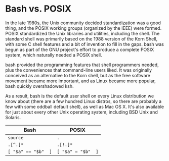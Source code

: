 # Bash vs. POSIX

In the late 1980s, the Unix community decided standardization was a good thing,
and the POSIX working groups (organized by the IEEE) were formed. POSIX
standardized the Unix libraries and utilities, including the shell. The
standard shell was primarily based on the 1988 version of the Korn Shell, with
some C shell features and a bit of invention to fill in the gaps. bash was begun as part of the GNU project's effort to produce a complete POSIX system,
which naturally needed a POSIX shell.

bash provided the programming features that shell programmers needed, plus the conveniences that command-line users liked. It was originally conceived as an
alternative to the Korn shell, but as the free software movement became more
important, and as Linux became more popular, bash quickly overshadowed ksh.

As a result, bash is the default user shell on every Linux distribution we know
about (there are a few hundred Linux distros, so there are probably a few with
some oddball default shell), as well as Mac OS X. It's also available for just
about every other Unix operating system, including BSD Unix and Solaris.

| Bash              | POSIX             |
| ----------------- | ----------------- |
| `source`          | `.`               |
| `.[^.]*`          | `.[!.]*`          |
| `[ "$a" == "$b"  ]` | `[ "$a" = "$b"  ]` |

